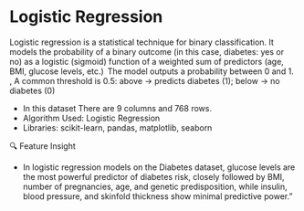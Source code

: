 # Logistic Regression
Logistic regression is a statistical technique for binary classification. It models the probability of a binary outcome (in this case, diabetes: yes or no) as a logistic (sigmoid) function of a weighted sum of predictors (age, BMI, glucose levels, etc.) 
The model outputs a probability between 0 and 1. , 
A common threshold is 0.5: above → predicts diabetes (1); below → no diabetes (0)

* In this dataset There are 9 columns and 768 rows.
* Algorithm Used: Logistic Regression
* Libraries: scikit-learn, pandas, matplotlib, seaborn

🔍 Feature Insight 
* In logistic regression models on the Diabetes dataset, glucose levels are the most powerful predictor of diabetes risk, closely followed by BMI, number of pregnancies, age, and genetic predisposition, while insulin, blood pressure, and skinfold thickness show minimal predictive power.”
